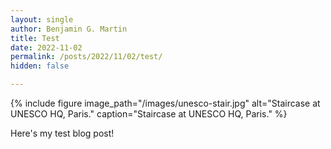```yaml
---
layout: single
author: Benjamin G. Martin
title: Test
date: 2022-11-02
permalink: /posts/2022/11/02/test/
hidden: false   

---
```

{% include figure image_path="/images/unesco-stair.jpg" alt="Staircase at UNESCO HQ, Paris." caption="Staircase at UNESCO HQ, Paris." %}

Here's my test blog post! 